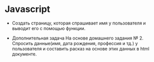 # Jаvascript

* Создать страницу, которая спрашивает имя у пользователя
и выводит его с помощью функции.

* Дополнительная задача
На основе домашнего задания № 2. 
Спросить данные(имя, дата рождения, профессия и тд.) у пользователя и составить расказ на основе этих данных в html документе.
